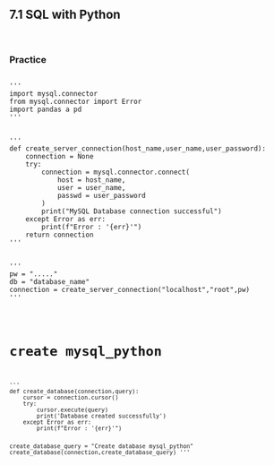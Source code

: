 ## 7.1 SQL with Python
<br/>

### Practice

<code>
'''
import mysql.connector
from mysql.connector import Error
import pandas a pd
'''
<br/>
'''
def create_server_connection(host_name,user_name,user_password):
    connection = None
    try:
        connection = mysql.connector.connect(
            host = host_name,
            user = user_name,
            passwd = user_password
        )
        print("MySQL Database connection successful")
    except Error as err:
        print(f"Error : '{err}'")
    return connection
'''
<br/>
'''
pw = "....."
db = "database_name"
connection = create_server_connection("localhost","root",pw)
'''
<br/>

# create mysql_python
<code>
'''
def create_database(connection,query):
    cursor = connection.cursor()
    try:
        cursor.execute(query)
        print('Database created successfully')
    except Error as err:
        print(f"Error : '{err}'")

create_database_query = "Create database mysql_python"
create_database(connection,create_database_query)
'''